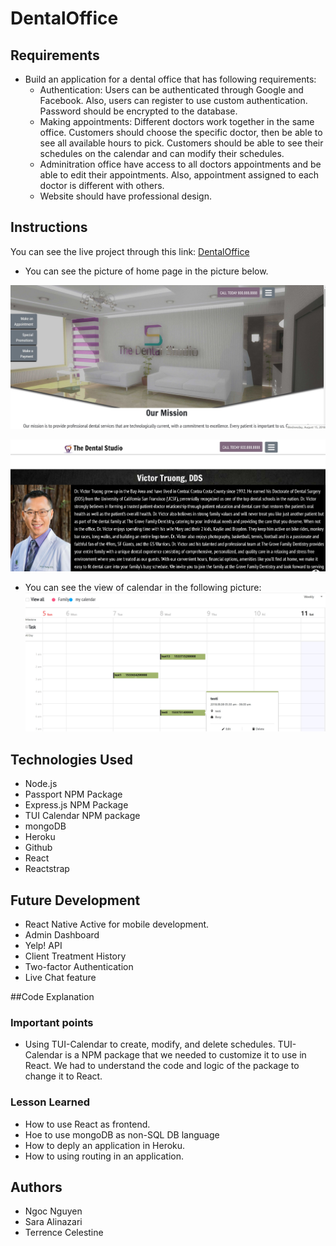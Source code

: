 # DentalOffice

## Requirements
- Build an application for a dental office that has following requirements:
    * Authentication: Users can be authenticated through Google and Facebook. Also, users can register to use custom authentication. Password should be encrypted to the database.
    * Making appointments: Different doctors work together in the same office. Customers should choose the specific doctor, then be able to see all available hours to pick. Customers should be able to see their schedules on the calendar and can modify their schedules.
    * Adminitration office have access to all doctors appointments and be able to edit their appointments. Also, appointment assigned to each doctor is different with others. 
    * Website should have professional design.


## Instructions
You can see the live project through this link: [DentalOffice](https://dentalstudioapp.herokuapp.com/)

* You can see the picture of home page in the picture below. 

![Home.html](https://github.com/rnguyen05/DentalOfficeApp/blob/master/screens/screen1.jpg?raw=true)

![Home.html](https://github.com/rnguyen05/DentalOfficeApp/blob/master/screens/screen2.jpg?raw=true)

* You can see the view of calendar in the following picture:
![calendar.html](https://github.com/rnguyen05/DentalOfficeApp/blob/master/screens/screen3.jpg?raw=true)


## Technologies Used
- Node.js
- Passport NPM Package
- Express.js NPM Package
- TUI Calendar NPM package
- mongoDB
- Heroku
- Github
- React
- Reactstrap


## Future Development
- React Native Active for mobile development.
- Admin Dashboard
- Yelp! API
- Client Treatment History
- Two-factor Authentication
- Live Chat feature


##Code Explanation
### Important points
- Using TUI-Calendar to create, modify, and delete schedules. TUI-Calendar is a NPM package that we needed to customize it to use in React. We had to understand the code and logic of the package to change it to React.

### Lesson Learned
- How to use React as frontend.
- Hoe to use mongoDB as non-SQL DB language
- How to deply an application in Heroku.
- How to using routing in an application.

## Authors
- Ngoc Nguyen
- Sara Alinazari
- Terrence Celestine
